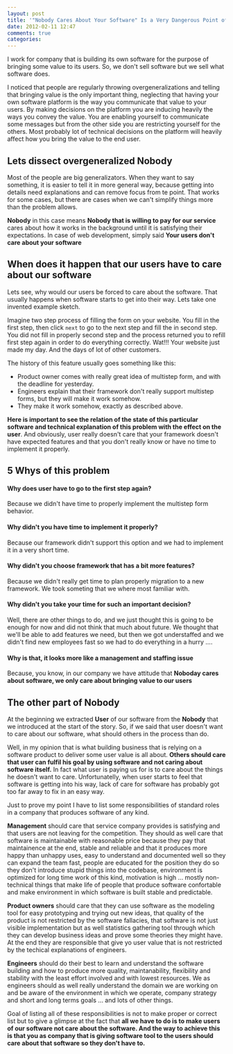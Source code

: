 ```yaml
---
layout: post
title: '"Nobody Cares About Your Software" Is a Very Dangerous Point of View'
date: 2012-02-11 12:47
comments: true
categories: 
---
```


I work for company that is building its own software for the purpose of
bringing some value to its users. So, we don't sell software but we sell
what software does.

I noticed that people are regularly throwing overgeneralizations and
telling that bringing value is the only important thing, neglecting that
having your own software platform is the way you communicate that value
to your users. By making decisions on the platform you are inducing
heavily the ways you convey the value. You are enabling yourself to
communicate some messages but from the other side you are restricting
yourself for the others. Most probably lot of technical decisions on the
platform will heavily affect how you bring the value to the end user.

## Lets dissect overgeneralized Nobody

Most of the people are big generalizators. When they want to say
something, it is easier to tell it in more general way, because getting
into details need explanations and can remove focus from te point. That
works for some cases, but there are cases when we can't simplify things
more than the problem allows.

**Nobody** in this case means **Nobody that is willing to pay for our
service** cares about how it works in the background until it is
satisfying their expectations. In case of web development, simply said
**Your users don't care about your software**

## When does it happen that our users have to care about our software

Lets see, why would our users be forced to care about the software.
That usually happens when software starts to get into their way. Lets
take one invented example sketch.

Imagine two step process of filling the form on your website. You fill
in the first step, then click `next` to go to the next step and fill the in second
step. You did not fill in properly second step and the process returned
you to refill first step again in order to do everything correctly.
Wat!!! Your website just made my day. And the days of lot of other
customers.

The history of this feature usually goes something like this:

* Product owner comes with really great idea of multistep form, and with the deadline for yesterday.
* Engineers explain that their framework don't really support multistep
  forms, but they will make it work somehow.
* They make it work somehow, exactly as described above.

**Here is important to see the relation of the state of this particular software and
technical explanation of this problem with the effect on the user**. And
obviously, user really doesn't care that your framework doesn't have
expected features and that you don't really know or have no time to
implement it properly.

## 5 Whys of this problem

#### Why does user have to go to the first step again?

Because we didn't have time to properly implement the multistep form
behavior.

#### Why didn't you have time to implement it properly?

Because our framework didn't support this option and we had to implement
it in a very short time.

#### Why didn't you choose framework that has a bit more features?

Because we didn't really get time to plan properly migration to a new
framework. We took someting that we where most familiar with.

#### Why didn't you take your time for such an important decision?

Well, there are other things to do, and we just thought this is going to
be enough for now and did not think that much about future. We thought
that we'll be able to add features we need, but then we got understaffed
and we didn't find new employees fast so we had to do everything in a
hurry ....

#### Why is that, it looks more like a management and staffing issue

Because, you know, in our company we have attitude that **Noboday cares
about software, we only care about bringing value to our users**

## The other part of Nobody

At the beginning we extracted **User** of our software from the
**Nobody**
that we introduced at the start of the story. So, if we said that user doesn't want to
care about our software, what should others in the process than do.

Well, in my opinion that is what building business that is relying on
a software product to deliver some user value is all about. **Others
should care that user can fulfil his goal by using software and not
caring about software itself.** In fact what user is paying us for is to
care about the things he doesn't want to care. Unfortunatelly, when user
starts to feel that software is getting into his way, lack of care for
software has probably got too far away to fix in an easy way.

Just to prove my point I have to list some responsibilities of standard
roles in a company that produces software of any kind.

**Management** should care that service company provides is satisfying
and that users are not leaving for the competition. They should as well
care that software is maintainable with reasonable
price because they pay that maintainence at the end, stable and reliable
and that it produces more happy than unhappy uses, easy to understand
and documented well so they can expand the team fast, people are
educated for the position they do so they don't introduce stupid things
into the codebase, environment is optimized for long time work of this
kind, motivation is high ... mostly non-technical things that make life
of people that produce software confortable and make environment in
which software is built stable and predictable.

**Product owners** should care that they can use software as the modeling
tool for easy prototyping and trying out new ideas, that quality of the
product is not restricted by the software fallacies, that software is
not just visible implementation but as well statistics gathering tool
through which they can develop business ideas and prove some theories
they might have. At the end they are responsible that give yo user value
that is not restricted by the techical explanations of engineers.

**Engineers** should do their best to learn and understand the software
building and how to produce more quality, maintanability, flexibility
and stability with the least effort involved and with lowest resources.
We as engineers should as well really understand the domain we are working on and be
aware of the environment in which we operate, company strategy and short
and long terms goals ... and lots of other things.

Goal of listing all of these responsibilities is not to make proper or 
correct list but to give a glimpse at the fact that **all we
have to do is to make users of our software not care about the
software. And the way to achieve this is that you as company
that is giving software tool to the users should care about that software so
they don't have to.**
